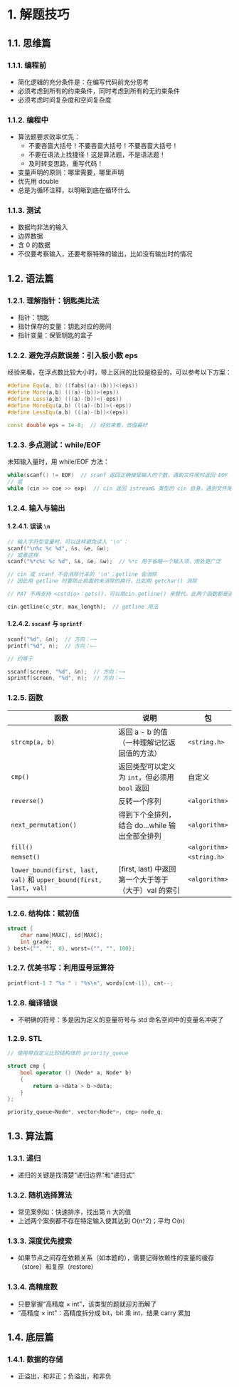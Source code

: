 # 1. 解题技巧

## 1.1. 思维篇

### 1.1.1. 编程前

* 简化逻辑的充分条件是：在编写代码前充分思考
* 必须考虑到所有的约束条件，同时考虑到所有的无约束条件
* 必须考虑时间复杂度和空间复杂度

### 1.1.2. 编程中

* 算法题要求效率优先：
  * 不要吝啬大括号！不要吝啬大括号！不要吝啬大括号！
  * 不要在语法上找捷径！这是算法题，不是语法题！
  * 及时转变思路，重写代码！
* 变量声明的原则：哪里需要，哪里声明
* 优先用 double
* 总是为循环注释，以明晰到底在循环什么

### 1.1.3. 测试

* 数据均非法的输入
* 边界数据
* 含 0 的数据
* 不仅要考察输入，还要考察特殊的输出，比如没有输出时的情况

## 1.2. 语法篇

### 1.2.1. 理解指针：钥匙类比法

* 指针：钥匙
* 指针保存的变量：钥匙对应的房间
* 指针变量：保管钥匙的盒子

### 1.2.2. 避免浮点数误差：引入极小数 eps

经验来看，在浮点数比较大小时，带上区间的比较是稳妥的，可以参考以下方案：

```cpp
#define Equ(a, b) ((fabs((a)-(b)))<(eps))
#define More(a,b) (((a)-(b))>(eps))
#define Less(a,b) (((a)-(b))<(-eps))
#define MoreEqu(a,b) (((a)-(b))>(-eps))
#define LessEqu(a,b) (((a)-(b))<(eps))

const double eps = 1e-8;  // 经验来看，该值最好
```

### 1.2.3. 多点测试：while/EOF

未知输入量时，用 while/EOF 方法：

```cpp
while(scanf() != EOF)  // scanf 返回正确接受输入的个数，遇到文件尾时返回 EOF
// 或
while (cin >> coe >> exp)  // cin 返回 istream& 类型的 cin 自身，遇到文件尾时返回 0
```

### 1.2.4. 输入与输出

#### 1.2.4.1. 误读 `\n`

```cpp
// 输入字符型变量时，可以这样避免读入 '\n'：
scanf("\n%c %c %d", &s, &e, &w);
// 或者这样
scanf("%*c%c %c %d", &s, &e, &w);  // %*c 用于省略一个输入项，用处更广泛
```

```cpp
// cin 或 scanf 不会消除行末的 '\n'；getline 会消除
// 因此用 getline 时要防止前面的未消除的换行，比如用 getchar() 消除
```

```cpp
// PAT 不再支持 <cstdio>：gets()，可以用cin.getline() 来替代。此两个函数都是遇到 '\n'停止读取
```

```cpp
cin.getline(c_str, max_length);  // getline 用法
```


#### 1.2.4.2. `sscanf` 与 `sprintf`

```cpp
scanf("%d", &n);  // 方向：—→
printf("%d", n);  // 方向：←—

// 约等于

sscanf(screen, "%d", &n);  // 方向：—→
sprintf(screen, "%d", n);  // 方向：←—
```

### 1.2.5. 函数

|函数|说明|包|
|--|--|--|
|`strcmp(a, b)`|返回 a - b 的值（一种理解记忆返回值的方法）|`<string.h>`|
|`cmp()`|返回类型可以定义为 `int`，但必须用 `bool` 返回|自定义|
|`reverse()`|反转一个序列|`<algorithm>`|
|`next_permutation()`|得到下个全排列，结合 do...while 输出全部全排列|`<algorithm>`|
|`fill()`||`<algorithm>`|
|`memset()`||`<string.h>`|
|`lower_bound(first, last, val)` 和 `upper_bound(first, last, val)`|[first, last) 中返回第一个大于等于（大于）val 的索引|`<algorithm>`|


### 1.2.6. 结构体：赋初值

```cpp
struct {
    char name[MAXC], id[MAXC];
    int grade;
} best={"", "", 0}, worst={"", "", 100};
```

### 1.2.7. 优美书写：利用逗号运算符

```cpp
printf(cnt-1 ? "%s " : "%s\n", words[cnt-1]), cnt--;
```

### 1.2.8. 编译错误

* 不明确的符号：多是因为定义的变量符号与 std 命名空间中的变量名冲突了

### 1.2.9. STL

```cpp
// 使用带自定义比较结构体的 priority_queue

struct cmp {
    bool operator () (Node* a, Node* b)
    {
        return a->data > b->data;
    }
};

priority_queue<Node*, vector<Node*>, cmp> node_q;
```

## 1.3. 算法篇

### 1.3.1. 递归

* 递归的关键是找清楚“递归边界”和“递归式”

### 1.3.2. 随机选择算法

* 常见案例如：快速排序，找出第 n 大的值
* 上述两个案例都不存在特定输入使其达到 O(n^2)；平均 O(n)

### 1.3.3. 深度优先搜索

* 如果节点之间存在依赖关系（如本题的），需要记得依赖性的变量的缓存（store）和复原（restore）

### 1.3.4. 高精度数

* 只要掌握“高精度 × int”，该类型的题就迎刃而解了
* “高精度 × int”：高精度拆分成 bit，bit 乘 int，结果 carry 累加


## 1.4. 底层篇

### 1.4.1. 数据的存储

* 正溢出，和非正；负溢出，和非负
